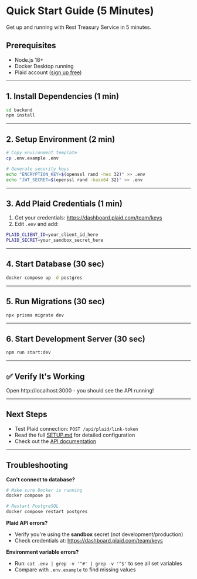 # Quick Start Guide (5 Minutes)

Get up and running with Rest Treasury Service in 5 minutes.

## Prerequisites

- Node.js 18+
- Docker Desktop running
- Plaid account ([sign up free](https://dashboard.plaid.com/signup))

---

## 1. Install Dependencies (1 min)

```bash
cd backend
npm install
```

---

## 2. Setup Environment (2 min)

```bash
# Copy environment template
cp .env.example .env

# Generate security keys
echo "ENCRYPTION_KEY=$(openssl rand -hex 32)" >> .env
echo "JWT_SECRET=$(openssl rand -base64 32)" >> .env
```

---

## 3. Add Plaid Credentials (1 min)

1. Get your credentials: https://dashboard.plaid.com/team/keys
2. Edit `.env` and add:

```bash
PLAID_CLIENT_ID=your_client_id_here
PLAID_SECRET=your_sandbox_secret_here
```

---

## 4. Start Database (30 sec)

```bash
docker compose up -d postgres
```

---

## 5. Run Migrations (30 sec)

```bash
npx prisma migrate dev
```

---

## 6. Start Development Server (30 sec)

```bash
npm run start:dev
```

---

## ✅ Verify It's Working

Open http://localhost:3000 - you should see the API running!

---

## Next Steps

- Test Plaid connection: `POST /api/plaid/link-token`
- Read the full [SETUP.md](./SETUP.md) for detailed configuration
- Check out the [API documentation](../README.md#api-endpoints)

---

## Troubleshooting

**Can't connect to database?**
```bash
# Make sure Docker is running
docker compose ps

# Restart PostgreSQL
docker compose restart postgres
```

**Plaid API errors?**
- Verify you're using the **sandbox** secret (not development/production)
- Check credentials at: https://dashboard.plaid.com/team/keys

**Environment variable errors?**
- Run: `cat .env | grep -v '^#' | grep -v '^$'` to see all set variables
- Compare with `.env.example` to find missing values
